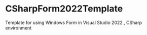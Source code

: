 # CSharpForm2022Template
Template for using Windows Form in Visual Studio 2022 , CSharp environment

